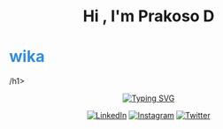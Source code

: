<h1 align="center">Hi , I'm Prakoso D<h1 style="color: #328DD8">wika</h1>/h1>
<p align="center">
  <a href="https://git.io/typing-svg"><img src="https://readme-typing-svg.herokuapp.com?font=Fira+Code&pause=1000&color=C9D1D9&center=true&width=435&lines=I'm+a+student+in+Bali.;Welcome+to+my+GitHub+page." alt="Typing SVG" /></a>
</p>

<div align="center">
   <a href="https://www.linkedin.com/in/prakoso-dwika/" target="_blank"><img src="https://img.shields.io/badge/LinkedIn-%230077B5.svg?&style=flat-square&logo=linkedin&logoColor=white" alt="LinkedIn"></a>
  <a href="https://www.instagram.com/prakosodwika" target="_blank"><img src="https://img.shields.io/badge/Instagram-%23E4405F.svg?&style=flat-square&logo=instagram&logoColor=white" alt="Instagram"></a>
  <a href="https://twitter.com/prakosodwikaa" target="_blank"><img src="https://img.shields.io/badge/Twitter-%231DA1F2.svg?&style=flat-square&logo=twitter&logoColor=white" alt="Twitter"></a>
</div>
